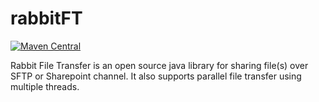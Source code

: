 # rabbitFT
[![Maven Central](
https://maven-badges.herokuapp.com/maven-central/com.github.jweavers/rabbitft/badge.svg?style=plastic)](https://maven-badges.herokuapp.com/maven-central/com.github.jweavers/rabbitft) 

Rabbit File Transfer is an open source java library for sharing file(s) over SFTP or Sharepoint channel. It also supports parallel file transfer using multiple threads.
